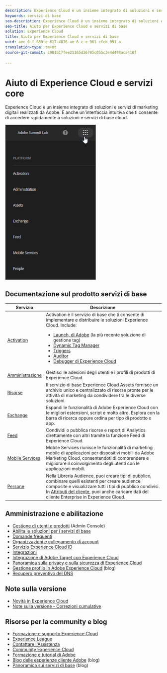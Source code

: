 ```yaml
---
description: Experience Cloud è un insieme integrato di soluzioni e servizi di marketing digitali realizzati da Adobe. È anche un'interfaccia intuitiva che ti consente di accedere rapidamente a soluzioni e servizi di base cloud.
keywords: servizi di base
seo-description: Experience Cloud è un insieme integrato di soluzioni e servizi di marketing digitali realizzati da Adobe. È anche un'interfaccia intuitiva che ti consente di accedere rapidamente a soluzioni e servizi di base cloud.
seo-title: Aiuto per Experience Cloud e servizi di base
solution: Experience Cloud
title: Aiuto per Experience Cloud e servizi di base
uuid: aec 6 f 689-e 617-4876-ae 6 c-e 961 cfcb 991 a
translation-type: tm+mt
source-git-commit: c901b17fee21165d36785c055c3e4d498aca410f

---
```



# Aiuto di Experience Cloud e servizi core

Experience Cloud è un insieme integrato di soluzioni e servizi di marketing digitali realizzati da Adobe. È anche un&#39;interfaccia intuitiva che ti consente di accedere rapidamente a soluzioni e servizi di base cloud.

![](assets/experience-cloud-core-services.png)

## Documentazione sul prodotto servizi di base

| Servizio | Descrizione |
|--- |--- |
| [Activation](activation/activation.md) | Activation è il servizio di base che ti consente di implementare e distribuire le soluzioni Experience Cloud. Include:<ul><li>[Launch, di Adobe](https://docs.adobelaunch.com/) (la più recente soluzione di gestione tag)</li><li>[Dynamic Tag Manager](https://marketing.adobe.com/resources/help/en_US/dtm/)</li><li>[Triggers](activation/triggers.md)</li><li>[Auditor](https://marketing.adobe.com/resources/help/en_US/auditor/)</li><li>[Debugger di Experience Cloud](https://marketing.adobe.com/resources/help/en_US/experience-cloud-debugger/)</li></ul> |
| [Amministrazione](admin-getting-started/admin-getting-started.md) | Gestisci le adesioni degli utenti e i profili di prodotti di Experience Cloud. |
| [Risorse](experience-cloud-assets/experience-cloud-assets.md) | Il servizio di base Experience Cloud Assets fornisce un archivio unico e centralizzato di risorse pronte per le attività di marketing da condividere tra le diverse soluzioni. |
| [Exchange](https://experiencecloud.adobeexchange.com/) | Espandi le funzionalità di Adobe Experience Cloud con le migliori estensioni, script e molto altro. Esplora con la barra di ricerca oppure ordina per tipo di prodotto o app. |
| [Feed](feed.md) | Condividi o pubblica risorse e report di Analytics direttamente con altri tramite la funzione Feed di Experience Cloud. |
| [Mobile Services](https://marketing.adobe.com/resources/help/en_US/mobile/) | Mobile Services riunisce le funzionalità di marketing mobile di applicazioni per dispositivi mobili da Adobe Marketing Cloud, consentendoti di comprendere e migliorare il coinvolgimento degli utenti con le applicazioni mobili. |
| [Persone](audience-library/audience-library.md) | Nella Libreria Audience, puoi creare tipi di pubblico, combinare quelli esistenti per creare audience composite e visualizzare tutti i tipi di pubblico condivisi.<br>In [Attributi del cliente](attributes/attributes.md), puoi anche caricare dati del cliente Enterprise in Experience Cloud. |

## Amministrazione e abilitazione

* [Gestione di utenti e prodotti](admin-getting-started/admin-getting-started.md) (Admin Console)
* [Abilita le soluzioni per i servizi di base](core-services/core-services.md)
* [Domande frequenti](admin-getting-started/admin-getting-started.md)
* [Organizzazioni e collegamento di account](admin-getting-started/organizations.md)
* [Servizio Experience Cloud ID](https://marketing.adobe.com/resources/help/en_US/mcvid/)
* [Integrazioni](marketing-cloud-integrations.md)
* [Integrazione di Adobe Target con Experience Cloud](https://marketing.adobe.com/resources/help/en_US/target/a4t/c_integrating_target_with_mac.html)
* [Panoramica sulla privacy e sulla sicurezza di Experience Cloud](assets/Adobe-Marketing-Cloud-Privacy-and-Security-Overview.pdf)
* [Gestione profilo in Adobe Experience Cloud](https://theblog.adobe.com/profile-management-adobe-marketing-cloud-comes-together/) (blog)
* [Recupero preventivo del DNS](admin-getting-started/admin-getting-started.md#concept_6BC8C6856E3644F8956D7AD0A96383B7)

## Note sulla versione

* [Novità in Experience Cloud](marketing-cloud-interface/marketing-cloud-interface.md#concept_9A4370BD59744928BDC9F87E978798B3)
* [Note sulla versione - Correzioni cumulative](marketing-cloud-interface/release-notes.md#concept_F5C9FF69A5B44395BB5FA0552F4E9175)

## Risorse per la community e blog

* [Formazione e supporto Experience Cloud](https://helpx.adobe.com/support/experience-cloud.html)
* [Experience League](https://landing.adobe.com/experience-league/)
* [Contattare l&#39;Assistenza](https://helpx.adobe.com/contact/enterprise-support.ec.html)
* [Community Experience Cloud](https://forums.adobe.com/community/experience-cloud)
* [Formazione e tutorial di Adobe](https://helpx.adobe.com/learning.html?promoid=KAUDK)
* [Blog delle esperienze cliente Adobe](https://theblog.adobe.com/customer-experience/) (blog)
* [Panoramica sui servizi di base](https://theblog.adobe.com/part-2-capturing-leveraging-consumer-behavior-adobe-marketing-cloud/) (blog)
